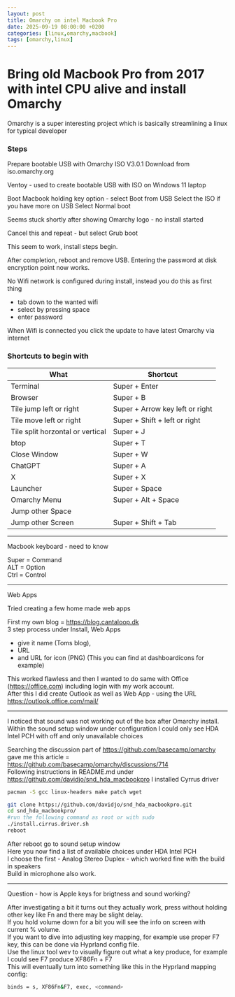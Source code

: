 ```yaml
---
layout: post
title: Omarchy on intel Macbook Pro
date: 2025-09-19 08:00:00 +0200
categories: [linux,omarchy,macbook]
tags: [omarchy,linux]
---
```


# Bring old Macbook Pro from 2017 with intel CPU alive and install Omarchy

Omarchy is a super interesting project which is basically streamlining a linux for typical developer

### Steps

Prepare bootable USB with Omarchy ISO V3.0.1
Download from iso.omarchy.org

Ventoy - used to create bootable USB with ISO on Windows 11 laptop


Boot Macbook holding key option - select Boot from USB
Select the ISO if you have more on USB
Select Normal boot

Seems stuck shortly after showing Omarchy logo - no install started

Cancel this and repeat - but select Grub boot 

This seem to work, install steps begin.

After completion, reboot and remove USB.
Entering the password at disk encryption point now works.

No Wifi network is configured during install, instead you do this as first thing
- tab down to the wanted wifi
- select by pressing space
- enter password 

When Wifi is connected you click the update to have latest Omarchy via internet

### Shortcuts to begin with

| What                             | Shortcut                          |
|----------------------------------|-----------------------------------|
| Terminal                         | Super + Enter                    |
| Browser                          | Super + B                        |
| Tile jump left or right          | Super + Arrow key left or right  |
| Tile move left or right          | Super + Shift + left or right    |
| Tile split horzontal or vertical | Super + J                        |
| btop                             | Super + T                        |
| Close Window                     | Super + W                        |
| ChatGPT                          | Super + A                        |
| X                                | Super + X                        |
| Launcher                         | Super + Space                    |
| Omarchy Menu                     | Super + Alt + Space              |
| Jump other Space                 |                                  |
| Jump other Screen                | Super + Shift + Tab              |

  
----------------------------------------------
  

Macbook keyboard - need to know  

Super = Command  
ALT = Option  
Ctrl = Control  

----------------------------------------------
Web Apps

Tried creating a few home made web apps

First my own blog = https://blog.cantaloop.dk<br>
3 step process under Install, Web Apps<br> 
- give it name (Toms blog),<br>
- URL<br>
- and URL for icon (PNG) (This you can find at dashboardicons for example)

This worked flawless and then I wanted to do same with Office (https://office.com) including login with my work account.<br>
After this I did create Outlook as well as Web App - using the URL https://outlook.office.com/mail/<br>

---------------------------------------------

I noticed that sound was not working out of the box after Omarchy install. Within the sound setup window under configuration I could only see HDA Intel PCH with off and only unavailable choices<br>

Searching the discussion part of https://github.com/basecamp/omarchy gave me this article = https://github.com/basecamp/omarchy/discussions/714<br>
Following instructions in README.md under https://github.com/davidjo/snd_hda_macbookpro I installed Cyrrus driver

```bash
pacman -S gcc linux-headers make patch wget
```

```bash
git clone https://github.com/davidjo/snd_hda_macbookpro.git
cd snd_hda_macbookpro/
#run the following command as root or with sudo
./install.cirrus.driver.sh
reboot
```
After reboot go to sound setup window<br>
Here you now find a list of available choices under HDA Intel PCH<br>
I choose the first - Analog Stereo Duplex - which worked fine with the build in speakers<br>
Build in microphone also work.

--------------
Question - how is Apple keys for brigtness and sound working?

After investigating a bit it turns out they actually work, press without holding other key like Fn and there may be slight delay.<br>
If you hold volume down for a bit you will see the info on screen with current % volume.<br>
If you want to dive into adjusting key mapping, for example use proper F7 key, this can be done via Hyprland config file.<br>
Use the linux tool wev to visually figure out what a key produce, for example I could see F7 produce XF86Fn + F7<br>
This will eventually turn into something like this in the Hyprland mapping config:
```bash
binds = s, XF86Fn&F7, exec, <command>
```



